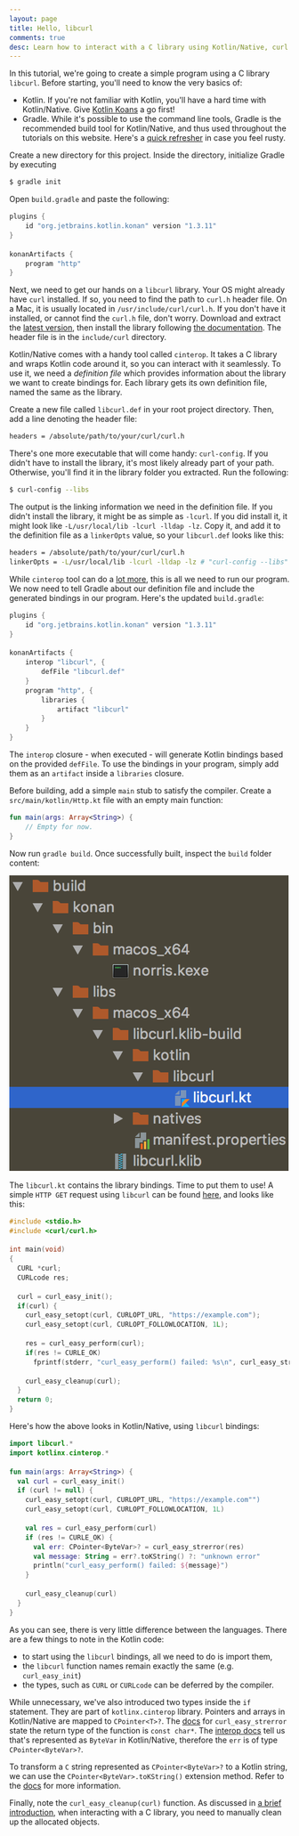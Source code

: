 ```yaml
---
layout: page
title: Hello, libcurl
comments: true
desc: Learn how to interact with a C library using Kotlin/Native, curl and cinterop.
---
```


In this tutorial, we're going to create a simple program using a C library `libcurl`. Before starting, you'll need to know the very basics of:

- Kotlin. If you're not familiar with Kotlin, you'll have a hard time with Kotlin/Native. Give [Kotlin Koans][1] a go first!
- Gradle. While it's possible to use the command line tools, Gradle is the recommended build tool for Kotlin/Native,
  and thus used throughout the tutorials on this website. Here's a [quick refresher][2] in case you feel rusty.

Create a new directory for this project. Inside the directory, initialize Gradle by executing

```bash
$ gradle init
```

Open `build.gradle` and paste the following:

```gradle
plugins {
    id "org.jetbrains.kotlin.konan" version "1.3.11"
}

konanArtifacts {
    program "http"
}
```

Next, we need to get our hands on a `libcurl` library. Your OS might already have `curl` installed. If so, you need to find the path to `curl.h` header file. On a Mac, it is usually located in `/usr/include/curl/curl.h`. If you don't have it installed, or cannot find the `curl.h` file, don't worry. Download and extract the [latest version][3], then install the library following [the documentation][5]. The header file is in the `include/curl` directory.

Kotlin/Native comes with a handy tool called `cinterop`. It takes a C library and wraps Kotlin code around it, so you can interact with it seamlessly. To use it, we need a _definition file_ which provides information about the library we want to create bindings for. Each library gets its own definition file, named the same as the library.

Create a new file called `libcurl.def` in your root project directory. Then, add a line denoting the header file:

```bash
headers = /absolute/path/to/your/curl/curl.h
```

There's one more executable that will come handy: `curl-config`. If you didn't have to install the library, it's most likely already part of your path. Otherwise, you'll find it in the library folder you extracted. Run the following:

```bash
$ curl-config --libs
```

The output is the linking information we need in the definition file. If you didn't install the library, it might be as simple as `-lcurl`. If you did install it, it might look like `-L/usr/local/lib -lcurl -lldap -lz`. Copy it, and add it to the definition file as a `linkerOpts` value, so your `libcurl.def` looks like this:

```bash
headers = /absolute/path/to/your/curl/curl.h
linkerOpts = -L/usr/local/lib -lcurl -lldap -lz # "curl-config --libs" output
```

While `cinterop` tool can do a [lot more][4], this is all we need to run our program. We now need to tell Gradle about our definition file and include the generated bindings in our program. Here's the updated `build.gradle`:

```gradle
plugins {
    id "org.jetbrains.kotlin.konan" version "1.3.11"
}

konanArtifacts {
    interop "libcurl", {
        defFile "libcurl.def"
    }
    program "http", {
        libraries {
            artifact "libcurl"
        }
    }
}
```

The `interop` closure - when executed - will generate Kotlin bindings based on the provided `defFile`. To use the bindings in your program, simply add them as an `artifact` inside a `libraries` closure.

Before building, add a simple `main` stub to satisfy the compiler. Create a `src/main/kotlin/Http.kt` file with an empty main function:

```kotlin
fun main(args: Array<String>) {
    // Empty for now.
}
```

Now run `gradle build`. Once successfully built, inspect the `build` folder content:

![curl build](/public/assets/curl-build.png)

The `libcurl.kt` contains the library bindings. Time to put them to use! A simple `HTTP GET` request using `libcurl` can be found [here][6], and looks like this:

```c
#include <stdio.h>
#include <curl/curl.h>

int main(void)
{
  CURL *curl;
  CURLcode res;

  curl = curl_easy_init();
  if(curl) {
    curl_easy_setopt(curl, CURLOPT_URL, "https://example.com");
    curl_easy_setopt(curl, CURLOPT_FOLLOWLOCATION, 1L);

    res = curl_easy_perform(curl);
    if(res != CURLE_OK)
      fprintf(stderr, "curl_easy_perform() failed: %s\n", curl_easy_strerror(res));

    curl_easy_cleanup(curl);
  }
  return 0;
}
```

Here's how the above looks in Kotlin/Native, using `libcurl` bindings:

```kotlin
import libcurl.*
import kotlinx.cinterop.*

fun main(args: Array<String>) {
  val curl = curl_easy_init()
  if (curl != null) {
    curl_easy_setopt(curl, CURLOPT_URL, "https://example.com"")
    curl_easy_setopt(curl, CURLOPT_FOLLOWLOCATION, 1L)

    val res = curl_easy_perform(curl)
    if (res != CURLE_OK) {
      val err: CPointer<ByteVar>? = curl_easy_strerror(res)
      val message: String = err?.toKString() ?: "unknown error"
      println("curl_easy_perform() failed: ${message}")
    }

    curl_easy_cleanup(curl)
  }
}
```

As you can see, there is very little difference between the languages. There are a few things to note in the Kotlin code:

- to start using the `libcurl` bindings, all we need to do is import them,
- the `libcurl` function names remain exactly the same (e.g. `curl_easy_init`)
- the types, such as `CURL` or `CURLcode` can be deferred by the compiler.

While unnecessary, we've also introduced two types inside the `if` statement. They are part of `kotlinx.cinterop` library. Pointers and arrays in Kotlin/Native are mapped to `CPointer<T>?`. The [docs][7] for `curl_easy_strerror` state the return type of the function is `const char*`. The [interop docs][8] tell us that's represented as `ByteVar` in Kotlin/Native, therefore the `err` is of type `CPointer<ByteVar>?`.

To transform a `C` string represented as `CPointer<ByteVar>?` to a Kotlin string, we can use the `CPointer<ByteVar>.toKString()` extension method. Refer to the [docs][9] for more information.

Finally, note the `curl_easy_cleanup(curl)` function. As discussed in [a brief introduction](/kotlin-native), when interacting with a C library, you need to manually clean up the allocated objects.

[1]: https://play.kotlinlang.org/koans/overview
[2]: http://www.vogella.com/tutorials/Gradle/article.html
[3]: https://github.com/curl/curl/releases
[4]: https://kotlinlang.org/docs/reference/native/c_interop.html
[5]: https://github.com/curl/curl/blob/master/docs/INSTALL.md
[6]: https://curl.haxx.se/libcurl/c/simple.html
[7]: https://curl.haxx.se/libcurl/c/curl_easy_strerror.html
[8]: https://github.com/JetBrains/kotlin-native/blob/master/INTEROP.md
[9]: https://kotlinlang.org/api/latest/jvm/stdlib/kotlinx.cinterop/to-k-string.html
